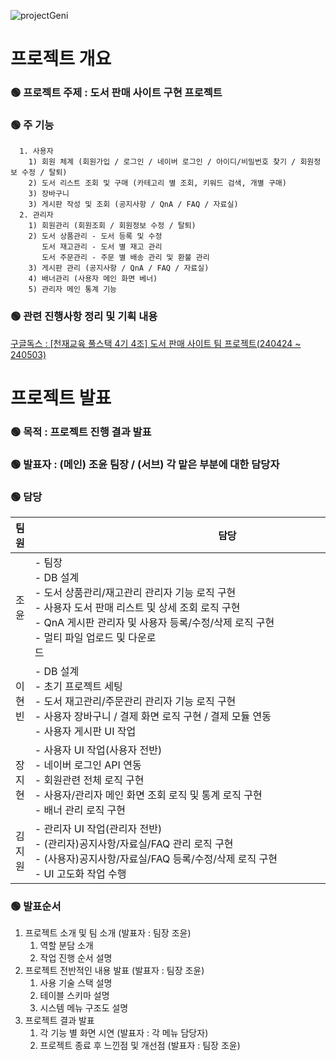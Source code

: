 ![projectGeni](https://github.com/joyun17/genius/assets/141742542/1bbf7b6c-1803-4d11-9a7a-e9d191a29cd7)
# 프로젝트 개요
### 🟢 프로젝트 주제 : 도서 판매 사이트 구현 프로젝트 
### 🟢 주 기능 
```
  1. 사용자
    1) 회원 체계 (회원가입 / 로그인 / 네이버 로그인 / 아이디/비밀번호 찾기 / 회원정보 수정 / 탈퇴)
    2) 도서 리스트 조회 및 구매 (카테고리 별 조회, 키워드 검색, 개별 구매)
    3) 장바구니
    3) 게시판 작성 및 조회 (공지사항 / QnA / FAQ / 자료실)
  2. 관리자
    1) 회원관리 (회원조회 / 회원정보 수정 / 탈퇴)
    2) 도서 상품관리 - 도서 등록 및 수정
       도서 재고관리 - 도서 별 재고 관리
       도서 주문관리 - 주문 별 배송 관리 및 환불 관리
    3) 게시판 관리 (공지사항 / QnA / FAQ / 자료실)
    4) 배너관리 (사용자 메인 화면 베너)
    5) 관리자 메인 통계 기능 
```
### 🟢 관련 진행사항 정리 및 기획 내용
[구글독스 : [천재교육 풀스택 4기 4조] 도서 판매 사이트 팀 프로젝트(240424 ~ 240503)](https://docs.google.com/spreadsheets/d/15AMErCzLy9LMqeVr4Fmw4db1JnPgCvq_HYr0FHQ5vOg/edit#gid=0)

# 프로젝트 발표 
### 🟢 목적 : 프로젝트 진행 결과 발표
### 🟢 발표자 : (메인) 조윤 팀장 / (서브) 각 맡은 부분에 대한 담당자
### 🟢 담당
|팀원|담당|
|:----:|----|
|조윤|- 팀장 <br>- DB 설계<br>- 도서 상품관리/재고관리 관리자 기능 로직 구현<br>- 사용자 도서 판매 리스트 및 상세 조회 로직 구현<br>- QnA 게시판 관리자 및 사용자 등록/수정/삭제 로직 구현<br>- 멀티 파일 업로드 및 다운로드&nbsp;&nbsp;&nbsp;&nbsp;&nbsp;&nbsp;&nbsp;&nbsp;&nbsp;&nbsp;&nbsp;&nbsp;&nbsp;&nbsp;&nbsp;&nbsp;&nbsp;&nbsp;&nbsp;&nbsp;&nbsp;&nbsp;&nbsp;&nbsp;&nbsp;&nbsp;&nbsp;&nbsp;&nbsp;&nbsp;&nbsp;&nbsp;&nbsp;&nbsp;&nbsp;&nbsp;&nbsp;&nbsp;&nbsp;&nbsp;&nbsp;&nbsp;&nbsp;&nbsp;&nbsp;&nbsp;&nbsp;&nbsp;&nbsp;&nbsp;&nbsp;&nbsp;&nbsp;&nbsp;&nbsp;&nbsp;&nbsp;&nbsp;&nbsp;&nbsp;&nbsp;&nbsp;&nbsp;&nbsp;&nbsp;&nbsp;&nbsp;&nbsp;&nbsp;&nbsp;&nbsp;&nbsp;&nbsp;&nbsp;&nbsp;&nbsp;&nbsp;&nbsp;&nbsp;&nbsp;&nbsp;&nbsp;&nbsp;&nbsp;&nbsp;&nbsp;&nbsp;&nbsp;&nbsp;&nbsp;&nbsp;&nbsp;&nbsp;&nbsp;&nbsp;&nbsp;&nbsp;&nbsp;&nbsp;&nbsp;&nbsp;&nbsp;&nbsp;&nbsp;&nbsp;&nbsp;&nbsp;&nbsp;&nbsp;&nbsp;&nbsp;&nbsp;&nbsp;&nbsp;&nbsp;&nbsp;&nbsp;&nbsp;&nbsp;&nbsp;&nbsp;&nbsp;&nbsp;&nbsp;&nbsp;&nbsp;&nbsp;&nbsp;&nbsp;&nbsp;&nbsp;&nbsp;&nbsp;&nbsp;&nbsp;&nbsp;&nbsp;&nbsp;&nbsp;&nbsp;|
|이현빈|- DB 설계<br>- 초기 프로젝트 세팅<br>- 도서 재고관리/주문관리 관리자 기능 로직 구현<br>- 사용자 장바구니 / 결제 화면 로직 구현 / 결제 모듈 연동 <br>- 사용자 게시판 UI 작업|
|장지현|- 사용자 UI 작업(사용자 전반)<br>- 네이버 로그인 API 연동<br>- 회원관련 전체 로직 구현<br>- 사용자/관리자 메인 화면 조회 로직 및 통계 로직 구현<br>- 배너 관리 로직 구현|
|김지원|- 관리자 UI 작업(관리자 전반)<br>- (관리자)공지사항/자료실/FAQ 관리 로직 구현<br>- (사용자)공지사항/자료실/FAQ 등록/수정/삭제 로직 구현<br>- UI 고도화 작업 수행|
### 🟢 발표순서
1. 프로젝트 소개 및 팀 소개 (발표자 : 팀장 조윤)
    1. 역할 분담 소개
   2. 작업 진행 순서 설명
3. 프로젝트 전반적인 내용 발표 (발표자 : 팀장 조윤)
   1. 사용 기술 스택 설명
   2. 테이블 스키마 설명
   3. 시스템 메뉴 구조도 설명
5. 프로젝트 결과 발표
   1. 각 기능 별 화면 시연 (발표자 : 각 메뉴 담당자)
   3. 프로젝트 종료 후 느낀점 및 개선점  (발표자 : 팀장 조윤)
